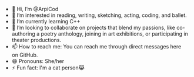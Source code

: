 - 👋 Hi, I’m @ArpiCod
- 👀 I’m interested in reading, writing, sketching, acting, coding, and ballet.
- 🌱 I’m currently learning C++
- 💞️ I’m looking to collaborate on projects that blend my passions, like co-authoring a poetry anthology, joining in art exhibitions, or participating in theater productions.
- 📫 How to reach me: You can reach me through direct messages here on GitHub. 
- 😄 Pronouns: She/her
- ⚡ Fun fact: I'm a cat person😹

<!---
ArpiCod/ArpiCod is a ✨ special ✨ repository because its `README.md` (this file) appears on your GitHub profile.
You can click the Preview link to take a look at your changes.
--->
